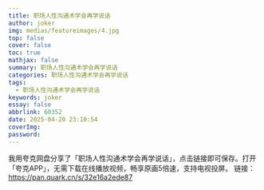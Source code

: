 ```yaml
---
title: 职场人性沟通术学会再学说话
author: joker
img: medias/featureimages/4.jpg
top: false
cover: false
toc: true
mathjax: false
summary: 职场人性沟通术学会再学说话
categories: 职场人性沟通术学会再学说话
tags:
  - 职场人性沟通术学会再学说话
keywords: joker
essay: false
abbrlink: 60352
date: 2025-04-20 23:10:54
coverImg:
password:
---
```


我用夸克网盘分享了「职场人性沟通术学会再学说话」，点击链接即可保存。打开「夸克APP」，无需下载在线播放视频，畅享原画5倍速，支持电视投屏。
链接：https://pan.quark.cn/s/32e16a2ede87
